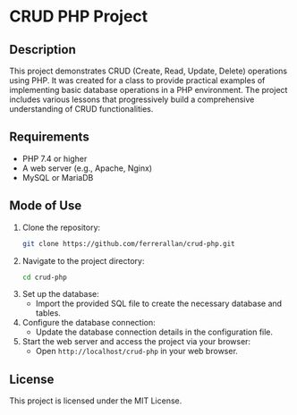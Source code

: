 
# CRUD PHP Project

## Description

This project demonstrates CRUD (Create, Read, Update, Delete) operations using PHP. It was created for a class to provide practical examples of implementing basic database operations in a PHP environment. The project includes various lessons that progressively build a comprehensive understanding of CRUD functionalities.

## Requirements

- PHP 7.4 or higher
- A web server (e.g., Apache, Nginx)
- MySQL or MariaDB

## Mode of Use

1. Clone the repository:
   ```bash
   git clone https://github.com/ferrerallan/crud-php.git
   ```
2. Navigate to the project directory:
   ```bash
   cd crud-php
   ```
3. Set up the database:
   - Import the provided SQL file to create the necessary database and tables.
4. Configure the database connection:
   - Update the database connection details in the configuration file.
5. Start the web server and access the project via your browser:
   - Open `http://localhost/crud-php` in your web browser.

## License

This project is licensed under the MIT License.
